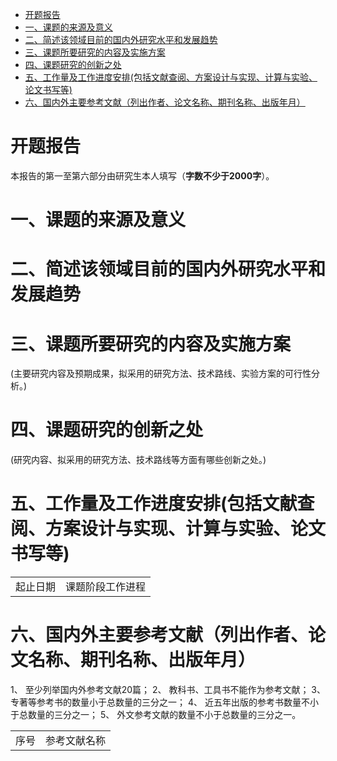 <!-- TOC -->

- [开题报告](#开题报告)
- [一、课题的来源及意义](#一课题的来源及意义)
- [二、简述该领域目前的国内外研究水平和发展趋势](#二简述该领域目前的国内外研究水平和发展趋势)
- [三、课题所要研究的内容及实施方案](#三课题所要研究的内容及实施方案)
- [四、课题研究的创新之处](#四课题研究的创新之处)
- [五、工作量及工作进度安排(包括文献查阅、方案设计与实现、计算与实验、论文书写等)](#五工作量及工作进度安排包括文献查阅方案设计与实现计算与实验论文书写等)
- [六、国内外主要参考文献（列出作者、论文名称、期刊名称、出版年月）](#六国内外主要参考文献列出作者论文名称期刊名称出版年月)

<!-- /TOC -->

# 开题报告

本报告的第一至第六部分由研究生本人填写（**字数不少于2000字**）。

# 一、课题的来源及意义

# 二、简述该领域目前的国内外研究水平和发展趋势

# 三、课题所要研究的内容及实施方案

(主要研究内容及预期成果，拟采用的研究方法、技术路线、实验方案的可行性分析。)

# 四、课题研究的创新之处

(研究内容、拟采用的研究方法、技术路线等方面有哪些创新之处。)


# 五、工作量及工作进度安排(包括文献查阅、方案设计与实现、计算与实验、论文书写等)


|||
---|---
起止日期|课题阶段工作进程


# 六、国内外主要参考文献（列出作者、论文名称、期刊名称、出版年月）



1、	至少列举国内外参考文献20篇；
2、	教科书、工具书不能作为参考文献；
3、	专著等参考书的数量小于总数量的三分之一；
4、	近五年出版的参考书数量不小于总数量的三分之一；
5、	外文参考文献的数量不小于总数量的三分之一。




|||
---|---
序号|参考文献名称






